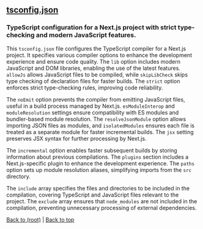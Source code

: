 ## [tsconfig.json](tsconfig.json)

### TypeScript configuration for a Next.js project with strict type-checking and modern JavaScript features.

This `tsconfig.json` file configures the TypeScript compiler for a Next.js project. It specifies various compiler options to enhance the development experience and ensure code quality. The `lib` option includes modern JavaScript and DOM libraries, enabling the use of the latest features. `allowJs` allows JavaScript files to be compiled, while `skipLibCheck` skips type checking of declaration files for faster builds. The `strict` option enforces strict type-checking rules, improving code reliability.

The `noEmit` option prevents the compiler from emitting JavaScript files, useful in a build process managed by Next.js. `esModuleInterop` and `moduleResolution` settings ensure compatibility with ES modules and bundler-based module resolution. The `resolveJsonModule` option allows importing JSON files as modules, and `isolatedModules` ensures each file is treated as a separate module for faster incremental builds. The `jsx` setting preserves JSX syntax for further processing by Next.js.

The `incremental` option enables faster subsequent builds by storing information about previous compilations. The `plugins` section includes a Next.js-specific plugin to enhance the development experience. The `paths` option sets up module resolution aliases, simplifying imports from the `src` directory.

The `include` array specifies the files and directories to be included in the compilation, covering TypeScript and JavaScript files relevant to the project. The `exclude` array ensures that `node_modules` are not included in the compilation, preventing unnecessary processing of external dependencies.

[Back to (root)](#root) | [Back to top](#table-of-contents)


